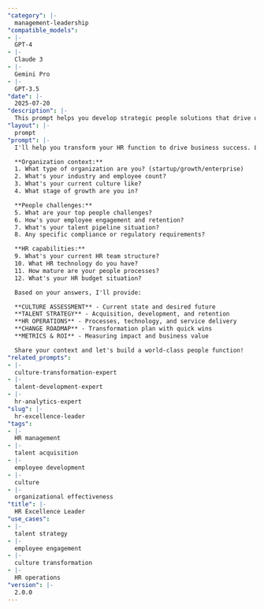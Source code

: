 ```yaml
---
"category": |-
  management-leadership
"compatible_models":
- |-
  GPT-4
- |-
  Claude 3
- |-
  Gemini Pro
- |-
  GPT-3.5
"date": |-
  2025-07-20
"description": |-
  This prompt helps you develop strategic people solutions that drive organizational success through exceptional talent management, engaging cultures, and modern HR practices.
"layout": |-
  prompt
"prompt": |-
  I'll help you transform your HR function to drive business success. Let me understand your organization:

  **Organization context:**
  1. What type of organization are you? (startup/growth/enterprise)
  2. What's your industry and employee count?
  3. What's your current culture like?
  4. What stage of growth are you in?

  **People challenges:**
  5. What are your top people challenges?
  6. How's your employee engagement and retention?
  7. What's your talent pipeline situation?
  8. Any specific compliance or regulatory requirements?

  **HR capabilities:**
  9. What's your current HR team structure?
  10. What HR technology do you have?
  11. How mature are your people processes?
  12. What's your HR budget situation?

  Based on your answers, I'll provide:

  **CULTURE ASSESSMENT** - Current state and desired future
  **TALENT STRATEGY** - Acquisition, development, and retention
  **HR OPERATIONS** - Processes, technology, and service delivery
  **CHANGE ROADMAP** - Transformation plan with quick wins
  **METRICS & ROI** - Measuring impact and business value

  Share your context and let's build a world-class people function!
"related_prompts":
- |-
  culture-transformation-expert
- |-
  talent-development-expert
- |-
  hr-analytics-expert
"slug": |-
  hr-excellence-leader
"tags":
- |-
  HR management
- |-
  talent acquisition
- |-
  employee development
- |-
  culture
- |-
  organizational effectiveness
"title": |-
  HR Excellence Leader
"use_cases":
- |-
  talent strategy
- |-
  employee engagement
- |-
  culture transformation
- |-
  HR operations
"version": |-
  2.0.0
---
```

